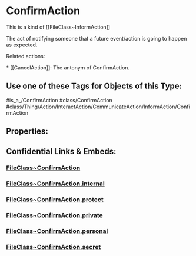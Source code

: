 ﻿---
limit: 9
mapWithTag: true
excludes: 
icon: link-2
version: "2.0"
tagNames:
  - class/ConfirmAction
  - class/Thing/Action/InteractAction/CommunicateAction/InformAction/ConfirmAction
  - is_a_/ConfirmAction
  - schema-org/ConfirmAction
tags:
  - class/FileClass
  - class/ConfirmAction
  - is_a_/ConfirmAction
  - class/Thing/Action/InteractAction/CommunicateAction/InformAction/ConfirmAction
extends: FileClass~Thing/FileClass~Action/FileClass~InteractAction/FileClass~CommunicateAction/FileClass~InformAction
fields: []
---

# ConfirmAction
This is a kind of [[FileClass~InformAction]]

The act of notifying someone that a future event/action is going to happen as expected.

Related actions:

\* [[CancelAction]]: The antonym of ConfirmAction.


## Use one of these Tags for Objects of this Type:

#is_a_/ConfirmAction
#class/ConfirmAction
#class/Thing/Action/InteractAction/CommunicateAction/InformAction/ConfirmAction

## Properties:



## Confidential Links & Embeds: 

### [FileClass~ConfirmAction](/_public/fileClass/FileClass~Thing/FileClass~Action/FileClass~InteractAction/FileClass~CommunicateAction/FileClass~InformAction/FileClass~ConfirmAction.md) 

### [FileClass~ConfirmAction.internal](/_internal/fileClass/FileClass~Thing/FileClass~Action/FileClass~InteractAction/FileClass~CommunicateAction/FileClass~InformAction/FileClass~ConfirmAction.internal.md) 

### [FileClass~ConfirmAction.protect](/_protect/fileClass/FileClass~Thing/FileClass~Action/FileClass~InteractAction/FileClass~CommunicateAction/FileClass~InformAction/FileClass~ConfirmAction.protect.md) 

### [FileClass~ConfirmAction.private](/_private/fileClass/FileClass~Thing/FileClass~Action/FileClass~InteractAction/FileClass~CommunicateAction/FileClass~InformAction/FileClass~ConfirmAction.private.md) 

### [FileClass~ConfirmAction.personal](/_personal/fileClass/FileClass~Thing/FileClass~Action/FileClass~InteractAction/FileClass~CommunicateAction/FileClass~InformAction/FileClass~ConfirmAction.personal.md) 

### [FileClass~ConfirmAction.secret](/_secret/fileClass/FileClass~Thing/FileClass~Action/FileClass~InteractAction/FileClass~CommunicateAction/FileClass~InformAction/FileClass~ConfirmAction.secret.md) 
